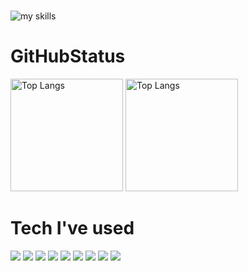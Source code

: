 <h1></h1>
<img alt="my skills" src="https://skillicons.dev/icons?theme=dark&perline=8&i=swift,apple,figma,firebase,ai,pr,ae,html,css,github,vscode,p5js,ruby,python,docker,nextjs" />

<h1>GitHubStatus</h1>
<p align="left">
<img alt="Top Langs" height="180px" src="https://github-readme-stats.vercel.app/api/top-langs/?username=kiyonoOsawa&layout=donut&theme=radical&bg_color=0D1117&hide_border=true" />
<img alt="Top Langs" height="180px" src="https://github-readme-stats.vercel.app/api?username=kiyonoOsawa&theme=radical&bg_color=0D1117&hide_border=true" />
</p>

<h1>Tech I've used</h1>
  <a href="#"><img src="https://img.shields.io/badge/Swift-F05138?style=flat&logo=swift&logoColor=white"/></a>
  <a href="#"><img src="https://img.shields.io/badge/Apple-000000?style=flat&logo=apple&logoColor=white"/></a>  
  <a href="#"><img src="https://img.shields.io/badge/Firebase-FFCA28?style=flat&logo=firebase&logoColor=white"/></a>
  <a href="#"><img src="https://img.shields.io/badge/Figma-F24E1E?style=flat&logo=figma&logoColor=white"/></a>
  <a href="#"><img src="https://img.shields.io/badge/Illustrator-FF9A00?style=flat&logo=adobeillustrator&logoColor=white"/></a>
  <a href="#"><img src="https://img.shields.io/badge/XD-FF61F6?style=flat&logo=adobexd&logoColor=white"/></a>
  <a href="#"><img src="https://img.shields.io/badge/Photoshop-31A8FF?style=flat&logo=adobephotoshop&logoColor=white"/></a>
  <a href="#"><img src="https://img.shields.io/badge/HTML-E34F26?style=flat&logo=html5&logoColor=white"/></a>
  <a href="#"><img src="https://img.shields.io/badge/CSS-1572B6 ?style=flat&logo=css3&logoColor=white"/></a>
